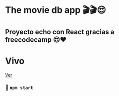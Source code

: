 # The movie db app 🎬🎬😍

## Proyecto echo con React gracias a freecodecamp 😍❤️

<h1>Vivo</h1>
 <a href="https://reactmoviee.netlify.app/">Ver</a>

### 🚀 `npm start`
